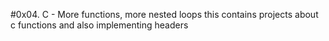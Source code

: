 #0x04. C - More functions, more nested loops
this contains projects about c functions and also implementing headers
